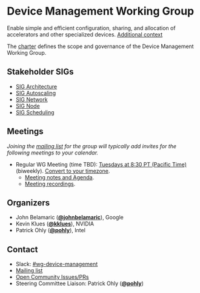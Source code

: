 <!---
This is an autogenerated file!

Please do not edit this file directly, but instead make changes to the
sigs.yaml file in the project root.

To understand how this file is generated, see https://git.k8s.io/community/generator/README.md
--->
# Device Management Working Group

Enable simple and efficient configuration, sharing, and allocation of accelerators and other specialized devices.
[Additional context](https://groups.google.com/a/kubernetes.io/g/dev/c/YWXGXe07A5w/m/OqLvdQ47BQAJ)

The [charter](charter.md) defines the scope and governance of the Device Management Working Group.

## Stakeholder SIGs
* [SIG Architecture](/sig-architecture)
* [SIG Autoscaling](/sig-autoscaling)
* [SIG Network](/sig-network)
* [SIG Node](/sig-node)
* [SIG Scheduling](/sig-scheduling)

## Meetings
*Joining the [mailing list](https://groups.google.com/a/kubernetes.io/g/wg-device-management) for the group will typically add invites for the following meetings to your calendar.*
* Regular WG Meeting (time TBD): [Tuesdays at 8:30 PT (Pacific Time)](TBD) (biweekly). [Convert to your timezone](http://www.thetimezoneconverter.com/?t=8:30&tz=PT%20%28Pacific%20Time%29).
  * [Meeting notes and Agenda](https://docs.google.com/document/d/1qxI87VqGtgN7EAJlqVfxx86HGKEAc2A3SKru8nJHNkQ/edit?usp=sharing).
  * [Meeting recordings](TBD).

## Organizers

* John Belamaric (**[@johnbelamaric](https://github.com/johnbelamaric)**), Google
* Kevin Klues (**[@kklues](https://github.com/kklues)**), NVIDIA
* Patrick Ohly (**[@pohly](https://github.com/pohly)**), Intel

## Contact
- Slack: [#wg-device-management](https://kubernetes.slack.com/messages/wg-device-management)
- [Mailing list](https://groups.google.com/a/kubernetes.io/g/wg-device-management)
- [Open Community Issues/PRs](https://github.com/kubernetes/community/labels/wg%2Fdevice-management)
- Steering Committee Liaison: Patrick Ohly (**[@pohly](https://github.com/pohly)**)
<!-- BEGIN CUSTOM CONTENT -->

<!-- END CUSTOM CONTENT -->
